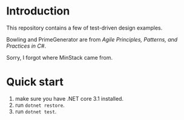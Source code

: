 ﻿# Introduction

This repository contains a few of test-driven design examples.

Bowling and PrimeGenerator are from *Agile Principles, Patterns, and Practices in C#*.

Sorry, I forgot where MinStack came from.

# Quick start

1. make sure you have .NET core 3.1 installed.
2. run `dotnet restore`.
3. run `dotnet test`.

